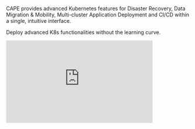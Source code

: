 CAPE provides advanced Kubernetes features for Disaster Recovery, Data Migration & Mobility, Multi-cluster Application Deployment and CI/CD within a single, intuitive interface. 

Deploy advanced K8s functionalities without the learning curve.

<iframe width="400" height="225" src="https://www.youtube.com/embed/4KJt8NXTO8E" frameborder="0" allow="accelerometer; autoplay; encrypted-media; gyroscope; picture-in-picture" allowfullscreen></iframe>